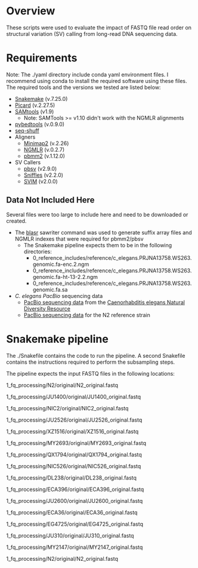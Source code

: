 # Overview

These scripts were used to evaluate the impact of FASTQ file read order on structural variation (SV) calling from long-read DNA sequencing data.

# Requirements

Note: The ./yaml directory include conda yaml environment files. I recommend using conda to install the required software using these files. The required tools and the versions we tested are listed below:

* [Snakemake](https://snakemake.readthedocs.io/en/stable/) (v.7.25.0)
* [Picard](https://broadinstitute.github.io/picard/) (v.2.27.5)
* [SAMtools](http://www.htslib.org/) (v1.9)
	* Note: SAMTools >= v1.10 didn't work with the NGMLR alignments
* [pybedtools](https://daler.github.io/pybedtools/) (v.0.9.0)
* [seq-shuff](https://github.com/thackl/seq-scripts/blob/master/bin/seq-shuf)
* Aligners
	* [Minimap2](https://github.com/lh3/minimap2) (v.2.26)
	* [NGMLR](https://github.com/philres/ngmlr) (v.0.2.7)
	* [pbmm2](https://github.com/PacificBiosciences/pbmm2) (v.1.12.0)
* SV Callers
	* [pbsv](https://github.com/PacificBiosciences/pbsv) (v2.9.0)
	* [Sniffles](https://github.com/fritzsedlazeck/Sniffles) (v2.2.0)
	* [SVIM](https://github.com/eldariont/svim) (v2.0.0)

## Data Not Included Here

Several files were too large to include here and need to be downloaded or created.

* The [blasr](https://manpages.debian.org/testing/blasr/sawriter.1.en.html) sawriter command was used to generate suffix array files and NGMLR indexes that were required for pbmm2/pbsv
	* The Snakemake pipeline expects them to be in the following directories:
		* 0_reference_includes/reference/c_elegans.PRJNA13758.WS263.genomic.fa-enc.2.ngm
		* 0_reference_includes/reference/c_elegans.PRJNA13758.WS263.genomic.fa-ht-13-2.2.ngm
		* 0_reference_includes/reference/c_elegans.PRJNA13758.WS263.genomic.fa.sa
* *C. elegans PacBio* sequencing data
	* [PacBio sequencing data](https://www.ncbi.nlm.nih.gov/bioproject?LinkName=sra_bioproject&from_uid=12908562) from the [Caenorhabditis elegans Natural Diversity Resource](https://www.elegansvariation.org/)
	* [PacBio sequencing data](https://www.ncbi.nlm.nih.gov/sra/?term=DRR142768) for the N2 reference strain

# Snakemake pipeline

The ./Snakefile contains the code to run the pipeline. A second Snakefile contains the instructions required to perform the subsampling steps.

The pipeline expects the input FASTQ files in the following locations:

1_fq_processing/N2/original/N2_original.fastq

1_fq_processing/JU1400/original/JU1400_original.fastq

1_fq_processing/NIC2/original/NIC2_original.fastq

1_fq_processing/JU2526/original/JU2526_original.fastq

1_fq_processing/XZ1516/original/XZ1516_original.fastq

1_fq_processing/MY2693/original/MY2693_original.fastq

1_fq_processing/QX1794/original/QX1794_original.fastq

1_fq_processing/NIC526/original/NIC526_original.fastq

1_fq_processing/DL238/original/DL238_original.fastq

1_fq_processing/ECA396/original/ECA396_original.fastq

1_fq_processing/JU2600/original/JU2600_original.fastq

1_fq_processing/ECA36/original/ECA36_original.fastq

1_fq_processing/EG4725/original/EG4725_original.fastq

1_fq_processing/JU310/original/JU310_original.fastq

1_fq_processing/MY2147/original/MY2147_original.fastq

1_fq_processing/N2/original/N2_original.fastq
